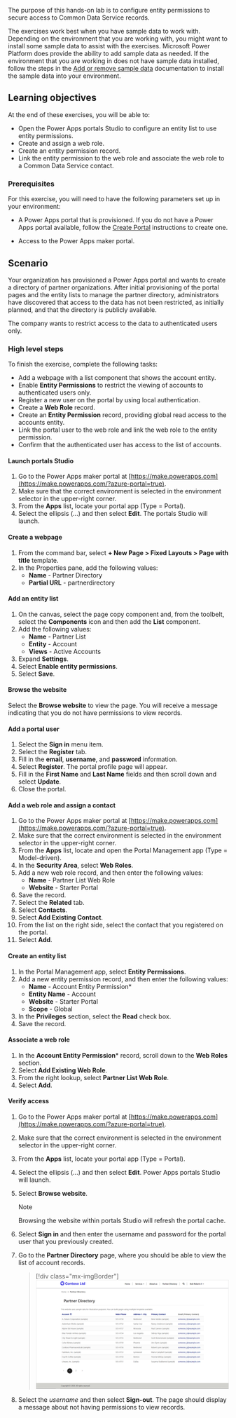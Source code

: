The purpose of this hands-on lab is to configure entity permissions to secure access to Common Data Service records.

The exercises work best when you have sample data to work with. Depending on the environment that you are working with, you might want to install some sample data to assist with the exercises. Microsoft Power Platform does provide the ability to add sample data as needed. If the environment that you are working in does not have sample data installed, follow the steps in the [Add or remove sample data](https://docs.microsoft.com/power-platform/admin/add-remove-sample-data/?azure-portal=true) documentation to install the sample data into your environment.

## Learning objectives

At the end of these exercises, you will be able to:

- Open the Power Apps portals Studio to configure an entity list to use entity permissions.
- Create and assign a web role.
- Create an entity permission record.
- Link the entity permission to the web role and associate the web role to a Common Data Service contact.

### Prerequisites

For this exercise, you will need to have the following parameters set up in your environment:

- A Power Apps portal that is provisioned. If you do not have a Power Apps portal available, follow the [Create Portal](https://docs.microsoft.com/powerapps/maker/portals/create-portal/?azure-portal=true) instructions to create one.

- Access to the Power Apps maker portal.

## Scenario

Your organization has provisioned a Power Apps portal and wants to create a directory of partner organizations. After initial provisioning of the portal pages and the entity lists to manage the partner directory, administrators have discovered that access to the data has not been restricted, as initially planned, and that the directory is publicly available.

The company wants to restrict access to the data to authenticated users only.

### High level steps

To finish the exercise, complete the following tasks:

- Add a webpage with a list component that shows the account entity.
- Enable **Entity Permissions** to restrict the viewing of accounts to authenticated users only.
- Register a new user on the portal by using local authentication.
- Create a **Web Role** record.
- Create an **Entity Permission** record, providing global read access to the accounts entity.
- Link the portal user to the web role and link the web role to the entity permission.
- Confirm that the authenticated user has access to the list of accounts.

#### Launch portals Studio

1. Go to the Power Apps maker portal at [https://make.powerapps.com](https://make.powerapps.com/?azure-portal=true).
1. Make sure that the correct environment is selected in the environment selector in the upper-right corner.
1. From the **Apps** list, locate your portal app (Type = Portal).
1. Select the ellipsis (...) and then select **Edit**. The portals Studio will launch.

#### Create a webpage

1. From the command bar, select **+ New Page > Fixed Layouts > Page with title** template.
1. In the Properties pane, add the following values:
    - **Name** - Partner Directory
    - **Partial URL** - partnerdirectory

#### Add an entity list

1. On the canvas, select the page copy component and, from the toolbelt, select the **Components** icon and then add the **List** component.
1. Add the following values:
    - **Name** - Partner List
    - **Entity** - Account
    - **Views** - Active Accounts
1. Expand **Settings**.
1. Select **Enable entity permissions**.
1. Select **Save**.

#### Browse the website

Select the **Browse website** to view the page. You will receive a message indicating that you do not have permissions to view records.

#### Add a portal user

1. Select the **Sign in** menu item.
1. Select the **Register** tab.
1. Fill in the **email**, **username**, and **password** information.
1. Select **Register**.
   The portal profile page will appear.
1. Fill in the **First Name** and **Last Name** fields and then scroll down and select **Update**.
1. Close the portal.

#### Add a web role and assign a contact

1. Go to the Power Apps maker portal at [https://make.powerapps.com](https://make.powerapps.com/?azure-portal=true).
1. Make sure that the correct environment is selected in the environment selector in the upper-right corner.
1. From the **Apps** list, locate and open the Portal Management app (Type = Model-driven).
1. In the **Security Area**, select **Web Roles**.
1. Add a new web role record, and then enter the following values:
    - **Name** - Partner List Web Role
    - **Website** - Starter Portal
1. Save the record.
1. Select the **Related** tab.
1. Select **Contacts**.
1. Select **Add Existing Contact**.
1. From the list on the right side, select the contact that you registered on the portal.
1. Select **Add**.

#### Create an entity list

1. In the Portal Management app, select **Entity Permissions**.
1. Add a new entity permission record, and then enter the following values:
    - **Name** - Account Entity Permission*
    - **Entity Name** - Account
    - **Website** - Starter Portal
    - **Scope** - Global
1. In the **Privileges** section, select the **Read** check box.
1. Save the record.

#### Associate a web role

1. In the **Account Entity Permission*** record, scroll down to the **Web Roles** section.
1. Select **Add Existing Web Role**.
1. From the right lookup, select **Partner List Web Role**.
1. Select **Add**.

#### Verify access

1. Go to the Power Apps maker portal at [https://make.powerapps.com](https://make.powerapps.com/?azure-portal=true).
1. Make sure that the correct environment is selected in the environment selector in the upper-right corner.
1. From the **Apps** list, locate your portal app (Type = Portal).
1. Select the ellipsis (...) and then select **Edit**. Power Apps portals Studio will launch.
1. Select **Browse website**.
    > [!NOTE]
    > Browsing the website within portals Studio will refresh the portal cache.
1. Select **Sign in** and then enter the username and password for the portal user that you previously created.
1. Go to the **Partner Directory** page, where you should be able to view the list of account records.
    > [!div class="mx-imgBorder"]
    > [![Partner List](../media/exercise-entity-permissions.png)](../media/exercise-entity-permissions.png#lightbox)

1. Select the *username* and then select **Sign-out**. The page should display a message about not having permissions to view records.
